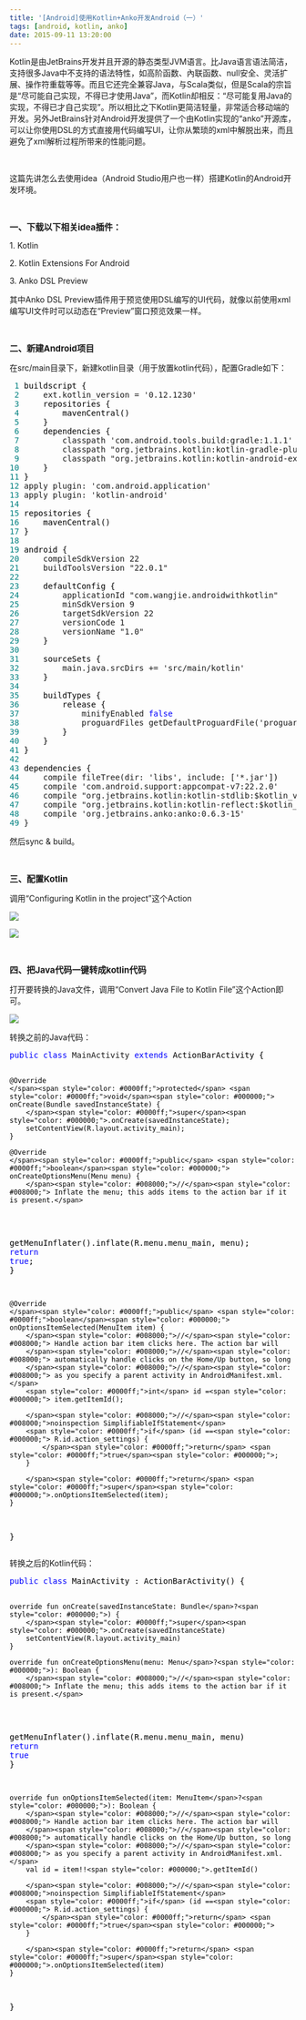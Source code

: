 ```yaml
---
title: '[Android]使用Kotlin+Anko开发Android（一）'
tags: [android, kotlin, anko]
date: 2015-09-11 13:20:00
---
```


Kotlin是由JetBrains开发并且开源的静态类型JVM语言。比Java语言语法简洁，支持很多Java中不支持的语法特性，如高阶函数、內联函数、null安全、灵活扩展、操作符重载等等。而且它还完全兼容Java，与Scala类似，但是Scala的宗旨是&ldquo;尽可能自己实现，不得已才使用Java&rdquo;，而Kotlin却相反：&ldquo;尽可能复用Java的实现，不得已才自己实现&rdquo;。所以相比之下Kotlin更简洁轻量，非常适合移动端的开发。另外JetBrains针对Android开发提供了一个由Kotlin实现的&ldquo;anko&rdquo;开源库，可以让你使用DSL的方式直接用代码编写UI，让你从繁琐的xml中解脱出来，而且避免了xml解析过程所带来的性能问题。

&nbsp;

这篇先讲怎么去使用idea（Android Studio用户也一样）搭建Kotlin的Android开发环境。

&nbsp;

<span style="font-size: 15px;">**一、下载以下相关idea插件：**</span>

1\. Kotlin

2\. Kotlin Extensions For Android

3\. Anko DSL Preview

其中Anko DSL Preview插件用于预览使用DSL编写的UI代码，就像以前使用xml编写UI文件时可以动态在&ldquo;Preview&rdquo;窗口预览效果一样。

&nbsp;

<span style="font-size: 15px;">**二、新建Android项目**</span>

在src/main目录下，新建kotlin目录（用于放置kotlin代码），配置Gradle如下：

<div class="cnblogs_code">
<pre><span style="color: #008080;"> 1</span> <span style="color: #000000;">buildscript {
</span><span style="color: #008080;"> 2</span>     ext.kotlin_version = '0.12.1230'
<span style="color: #008080;"> 3</span> <span style="color: #000000;">    repositories {
</span><span style="color: #008080;"> 4</span> <span style="color: #000000;">        mavenCentral()
</span><span style="color: #008080;"> 5</span> <span style="color: #000000;">    }
</span><span style="color: #008080;"> 6</span> <span style="color: #000000;">    dependencies {
</span><span style="color: #008080;"> 7</span>         classpath 'com.android.tools.build:gradle:1.1.1'
<span style="color: #008080;"> 8</span>         classpath "org.jetbrains.kotlin:kotlin-gradle-plugin:$kotlin_version"
<span style="color: #008080;"> 9</span>         classpath "org.jetbrains.kotlin:kotlin-android-extensions:$kotlin_version"
<span style="color: #008080;">10</span> <span style="color: #000000;">    }
</span><span style="color: #008080;">11</span> <span style="color: #000000;">}
</span><span style="color: #008080;">12</span> apply plugin: 'com.android.application'
<span style="color: #008080;">13</span> apply plugin: 'kotlin-android'
<span style="color: #008080;">14</span> 
<span style="color: #008080;">15</span> <span style="color: #000000;">repositories {
</span><span style="color: #008080;">16</span> <span style="color: #000000;">    mavenCentral()
</span><span style="color: #008080;">17</span> <span style="color: #000000;">}
</span><span style="color: #008080;">18</span> 
<span style="color: #008080;">19</span> <span style="color: #000000;">android {
</span><span style="color: #008080;">20</span>     compileSdkVersion 22
<span style="color: #008080;">21</span>     buildToolsVersion "22.0.1"
<span style="color: #008080;">22</span> 
<span style="color: #008080;">23</span> <span style="color: #000000;">    defaultConfig {
</span><span style="color: #008080;">24</span>         applicationId "com.wangjie.androidwithkotlin"
<span style="color: #008080;">25</span>         minSdkVersion 9
<span style="color: #008080;">26</span>         targetSdkVersion 22
<span style="color: #008080;">27</span>         versionCode 1
<span style="color: #008080;">28</span>         versionName "1.0"
<span style="color: #008080;">29</span> <span style="color: #000000;">    }
</span><span style="color: #008080;">30</span> 
<span style="color: #008080;">31</span> <span style="color: #000000;">    sourceSets {
</span><span style="color: #008080;">32</span>         main.java.srcDirs += 'src/main/kotlin'
<span style="color: #008080;">33</span> <span style="color: #000000;">    }
</span><span style="color: #008080;">34</span> 
<span style="color: #008080;">35</span> <span style="color: #000000;">    buildTypes {
</span><span style="color: #008080;">36</span> <span style="color: #000000;">        release {
</span><span style="color: #008080;">37</span>             minifyEnabled <span style="color: #0000ff;">false</span>
<span style="color: #008080;">38</span>             proguardFiles getDefaultProguardFile('proguard-android.txt'), 'proguard-rules.pro'
<span style="color: #008080;">39</span> <span style="color: #000000;">        }
</span><span style="color: #008080;">40</span> <span style="color: #000000;">    }
</span><span style="color: #008080;">41</span> <span style="color: #000000;">}
</span><span style="color: #008080;">42</span> 
<span style="color: #008080;">43</span> <span style="color: #000000;">dependencies {
</span><span style="color: #008080;">44</span>     compile fileTree(dir: 'libs', include: ['*.jar'<span style="color: #000000;">])
</span><span style="color: #008080;">45</span>     compile 'com.android.support:appcompat-v7:22.2.0'
<span style="color: #008080;">46</span>     compile "org.jetbrains.kotlin:kotlin-stdlib:$kotlin_version"
<span style="color: #008080;">47</span>     compile "org.jetbrains.kotlin:kotlin-reflect:$kotlin_version"
<span style="color: #008080;">48</span>     compile 'org.jetbrains.anko:anko:0.6.3-15'
<span style="color: #008080;">49</span> }</pre>
</div>

然后sync &amp; build。

&nbsp;

<span style="font-size: 15px;">**三、配置Kotlin**</span>

调用&ldquo;Configuring Kotlin in the project&rdquo;这个Action

![](http://kotlinlang.org/assets/images/tutorials//kotlin-android/configure-kotlin-in-project.png)

![](http://kotlinlang.org/assets/images/tutorials//kotlin-android/configure-kotlin-in-project-details.png)

&nbsp;

<span style="font-size: 15px;">**四、把Java代码一键转成kotlin代码**</span>

打开要转换的Java文件，调用&ldquo;Convert Java File to Kotlin File&rdquo;这个Action即可。

![](http://kotlinlang.org/assets/images/tutorials//kotlin-android/convert-java-to-kotlin.png)

转换之前的Java代码：

<div class="cnblogs_code">
<pre><span style="color: #0000ff;">public</span> <span style="color: #0000ff;">class</span> MainActivity <span style="color: #0000ff;">extends</span><span style="color: #000000;"> ActionBarActivity {

    @Override
    </span><span style="color: #0000ff;">protected</span> <span style="color: #0000ff;">void</span><span style="color: #000000;"> onCreate(Bundle savedInstanceState) {
        </span><span style="color: #0000ff;">super</span><span style="color: #000000;">.onCreate(savedInstanceState);
        setContentView(R.layout.activity_main);
    }

    @Override
    </span><span style="color: #0000ff;">public</span> <span style="color: #0000ff;">boolean</span><span style="color: #000000;"> onCreateOptionsMenu(Menu menu) {
        </span><span style="color: #008000;">//</span><span style="color: #008000;"> Inflate the menu; this adds items to the action bar if it is present.</span>
<span style="color: #000000;">        getMenuInflater().inflate(R.menu.menu_main, menu);
        </span><span style="color: #0000ff;">return</span> <span style="color: #0000ff;">true</span><span style="color: #000000;">;
    }

    @Override
    </span><span style="color: #0000ff;">public</span> <span style="color: #0000ff;">boolean</span><span style="color: #000000;"> onOptionsItemSelected(MenuItem item) {
        </span><span style="color: #008000;">//</span><span style="color: #008000;"> Handle action bar item clicks here. The action bar will
        </span><span style="color: #008000;">//</span><span style="color: #008000;"> automatically handle clicks on the Home/Up button, so long
        </span><span style="color: #008000;">//</span><span style="color: #008000;"> as you specify a parent activity in AndroidManifest.xml.</span>
        <span style="color: #0000ff;">int</span> id =<span style="color: #000000;"> item.getItemId();

        </span><span style="color: #008000;">//</span><span style="color: #008000;">noinspection SimplifiableIfStatement</span>
        <span style="color: #0000ff;">if</span> (id ==<span style="color: #000000;"> R.id.action_settings) {
            </span><span style="color: #0000ff;">return</span> <span style="color: #0000ff;">true</span><span style="color: #000000;">;
        }

        </span><span style="color: #0000ff;">return</span> <span style="color: #0000ff;">super</span><span style="color: #000000;">.onOptionsItemSelected(item);
    }
}</span></pre>
</div>

转换之后的Kotlin代码：

<div class="cnblogs_code">
<pre><span style="color: #0000ff;">public</span> <span style="color: #0000ff;">class</span><span style="color: #000000;"> MainActivity : ActionBarActivity() {

    override fun onCreate(savedInstanceState: Bundle</span>?<span style="color: #000000;">) {
        </span><span style="color: #0000ff;">super</span><span style="color: #000000;">.onCreate(savedInstanceState)
        setContentView(R.layout.activity_main)
    }

    override fun onCreateOptionsMenu(menu: Menu</span>?<span style="color: #000000;">): Boolean {
        </span><span style="color: #008000;">//</span><span style="color: #008000;"> Inflate the menu; this adds items to the action bar if it is present.</span>
<span style="color: #000000;">        getMenuInflater().inflate(R.menu.menu_main, menu)
        </span><span style="color: #0000ff;">return</span> <span style="color: #0000ff;">true</span><span style="color: #000000;">
    }

    override fun onOptionsItemSelected(item: MenuItem</span>?<span style="color: #000000;">): Boolean {
        </span><span style="color: #008000;">//</span><span style="color: #008000;"> Handle action bar item clicks here. The action bar will
        </span><span style="color: #008000;">//</span><span style="color: #008000;"> automatically handle clicks on the Home/Up button, so long
        </span><span style="color: #008000;">//</span><span style="color: #008000;"> as you specify a parent activity in AndroidManifest.xml.</span>
        val id = item!!<span style="color: #000000;">.getItemId()

        </span><span style="color: #008000;">//</span><span style="color: #008000;">noinspection SimplifiableIfStatement</span>
        <span style="color: #0000ff;">if</span> (id ==<span style="color: #000000;"> R.id.action_settings) {
            </span><span style="color: #0000ff;">return</span> <span style="color: #0000ff;">true</span><span style="color: #000000;">
        }

        </span><span style="color: #0000ff;">return</span> <span style="color: #0000ff;">super</span><span style="color: #000000;">.onOptionsItemSelected(item)
    }
}</span></pre>
</div>

&nbsp;

